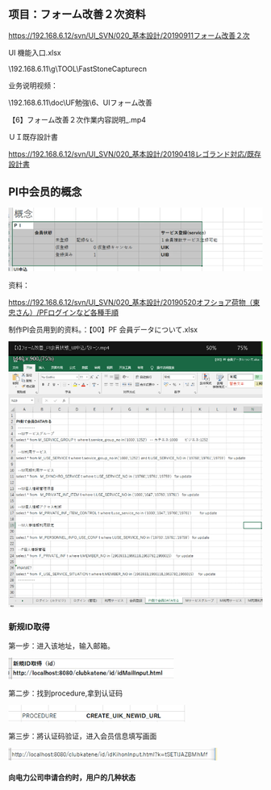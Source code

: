 ## 项目：フォーム改善２次资料

https://192.168.6.12/svn/UI_SVN/020_基本設計/20190911フォーム改善２次

UI 機能入口.xlsx

\\192.168.6.11\g\TOOL\FastStoneCapturecn

业务说明视频：

\\192.168.6.11\doc\UF勉強\6、UIフォーム改善

【6】フォーム改善２次作業内容説明_.mp4

ＵＩ既存設計書

https://192.168.6.12/svn/UI_SVN/020_基本設計/20190418レゴランド対応/既存設計書

## PI中会员的概念

![1568951196790](UI%E9%A1%B9%E7%9B%AE%E7%9B%B8%E5%85%B3.assets/1568951196790.png)

资料：

https://192.168.6.12/svn/UI_SVN/020_基本設計/20190520オフショア荷物（東忠さん）/PFログインなど各種手順

制作PI会员用到的资料。：【00】PF 会員データについて.xlsx 

![1568951374436](UI%E9%A1%B9%E7%9B%AE%E7%9B%B8%E5%85%B3.assets/1568951374436.png)



### 新规ID取得

第一步：进入该地址，输入邮箱。

![1568957127975](UI%E9%A1%B9%E7%9B%AE%E7%9B%B8%E5%85%B3.assets/1568957127975.png)

第二步：找到procedure,拿到认证码

![1568957187974](UI%E9%A1%B9%E7%9B%AE%E7%9B%B8%E5%85%B3.assets/1568957187974.png)

第三步：將认证码验证，进入会员信息填写画面

 ![1568957263081](UI%E9%A1%B9%E7%9B%AE%E7%9B%B8%E5%85%B3.assets/1568957263081.png)

#### 向电力公司申请合约时，用户的几种状态

